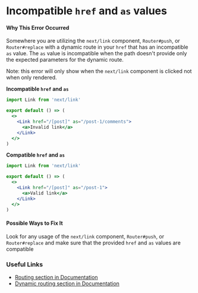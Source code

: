 # Incompatible `href` and `as` values

#### Why This Error Occurred

Somewhere you are utilizing the `next/link` component, `Router#push`, or `Router#replace` with a dynamic route in your `href` that has an incompatible `as` value. The `as` value is incompatible when the path doesn't provide only the expected parameters for the dynamic route.

Note: this error will only show when the `next/link` component is clicked not when only rendered.

**Incompatible `href` and `as`**

```jsx
import Link from 'next/link'

export default () => (
  <>
    <Link href="/[post]" as="/post-1/comments">
      <a>Invalid link</a>
    </Link>
  </>
)
```

**Compatible `href` and `as`**

```jsx
import Link from 'next/link'

export default () => (
  <>
    <Link href="/[post]" as="/post-1">
      <a>Valid link</a>
    </Link>
  </>
)
```

#### Possible Ways to Fix It

Look for any usage of the `next/link` component, `Router#push`, or `Router#replace` and make sure that the provided `href` and `as` values are compatible

### Useful Links

- [Routing section in Documentation](https://nextjs.org/docs#routing)
- [Dynamic routing section in Documentation](https://nextjs.org/docs#dynamic-routing)

